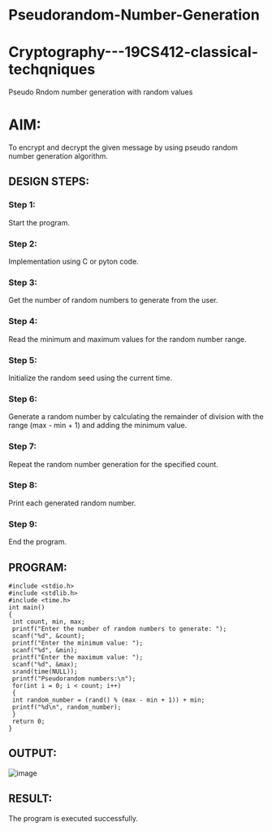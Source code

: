 #   Pseudorandom-Number-Generation
# Cryptography---19CS412-classical-techqniques
Pseudo Rndom number generation with random values

# AIM:
To encrypt and decrypt the given message by using pseudo random number generation algorithm.

## DESIGN STEPS:
### Step 1:
Start the program.
### Step 2:
Implementation using C or pyton code.
### Step 3:
Get the number of random numbers to generate from the user.
### Step 4:
Read the minimum and maximum values for the random number range.
### Step 5: 
Initialize the random seed using the current time.
### Step 6:
Generate a random number by calculating the remainder of division with the range 
(max - min + 1) and adding the minimum value.
### Step 7: 
Repeat the random number generation for the specified count.
### Step 8:
Print each generated random number.
### Step 9:
End the program.

## PROGRAM:
```
#include <stdio.h>
#include <stdlib.h>
#include <time.h>
int main() 
{
 int count, min, max;
 printf("Enter the number of random numbers to generate: ");
 scanf("%d", &count);
 printf("Enter the minimum value: ");
 scanf("%d", &min);
 printf("Enter the maximum value: ");
 scanf("%d", &max);
 srand(time(NULL));
 printf("Pseudorandom numbers:\n");
 for(int i = 0; i < count; i++) 
 {
 int random_number = (rand() % (max - min + 1)) + min;
 printf("%d\n", random_number);
 }
 return 0;
}
```

## OUTPUT:
![image](https://github.com/user-attachments/assets/db242d6d-e0fd-44f9-9f97-180fe1ad2660)

## RESULT:
The program is executed successfully.



